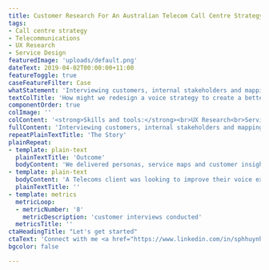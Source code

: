 ```yaml
---
title: Customer Research For An Australian Telecom Call Centre Strategy
tags:
- Call centre strategy
- Telecommunications
- UX Research
- Service Design
featuredImage: 'uploads/default.png'
dateText: 2019-04-02T00:00:00+11:00
featureToggle: true
caseFeatureFilter: Case
whatStatement: 'Interviewing customers, internal stakeholders and mapping out processes in order to redesign the voice authentication service at an Australian Telecoms company.'
textColTitle: 'How might we redesign a voice strategy to create a better experience for vulnerable customers?'
componentOrder: true
colImage: ''
colContent: '<strong>Skills and tools:</strong><br>UX Research<br>Service Design'
fullContent: 'Interviewing customers, internal stakeholders and mapping out processes in order to redesign the voice authentication service at an Australian Telecoms company.<br><br>This was a team project, where I was 1 or 2 contributors.'
repeatPlainTextTitle: 'The Story'
plainRepeat:
- template: plain-text
  plainTextTitle: 'Outcome'
  bodyContent: 'We delivered personas, service maps and customer insights that allowed our client to validate customer needs and priorities - mitigating the risk of implementing a technical solution that ultimately customers did not want.'
- template: plain-text
  bodyContent: 'A Telecoms client was looking to improve their voice experience, focusing on voice authentication. The voice experience (phone call support) was often the only touchpoint customers had with the client - and we found it also played a big role in determining their perception of the quality of service. <br><br>There were a number of technical solutions available, but we needed to determine what the client’s operations could support, what the customers need, and how to up-skill call centre agents.'
  plainTextTitle: ''
- template: metrics
  metricLoop:
  - metricNumber: '8'
    metricDescription: 'customer interviews conducted'
  metricsTitle: ''
ctaHeadingTitle: "Let's get started"
ctaText: 'Connect with me <a href="https://www.linkedin.com/in/sphhuynh/" title="" target="_blank">on Linkedin</a>'
bgcolor: false

---
```

